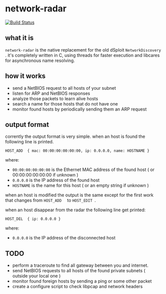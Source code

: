 network-radar
=============

[![Build Status](https://travis-ci.org/cSploit/network-radar.svg?branch=master)](https://travis-ci.org/cSploit/network-radar)

## what it is

`network-radar` is the native replacement for the old dSploit `NetworkDiscovery` .
it's completely written in C, using threads for faster execution and libcares for asynchronous name resolving.

## how it works

  - send a NetBIOS request to all hosts of your subnet
  - listen for ARP and NetBIOS responses
  - analyze those packets to learn alive hosts
  - search a name for those hosts that do not have one
  - monitor found hosts by periodically sending them an ARP request
  
## output format

corrently the output format is very simple. when an host is found the following line is printed.

```
HOST_ADD  { mac: 00:00:00:00:00:00, ip: 0.0.0.0, name: HOSTNAME }
```

where:
  - `00:00:00:00:00:00` is the Ethernet MAC address of the found host ( or 00:00:00:00:00:00 if unknown )
  - `0.0.0.0` is the IP address of the found host
  - `HOSTNAME` is the name for this host ( or an empty string if unknown )
  
when an host is modified the output is the same except for the first work that changes from `HOST_ADD  ` to `HOST_EDIT `.

when an host disappear from the radar the following line get printed:

```
HOST_DEL  { ip: 0.0.0.0 }
```

where:
  - `0.0.0.0` is the IP address of the disconnected host

## TODO

  - perform a traceroute to find all gateway between you and internet.
  - send NetBIOS requests to all hosts of the found private subnets ( outside your local one )
  - monitor found foreign hosts by sending a ping or some other packet
  - create a configure script to check libpcap and network headers

